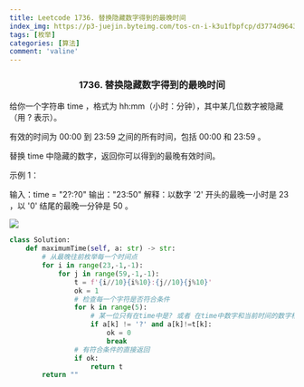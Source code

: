 ```yaml
---
title: Leetcode 1736. 替换隐藏数字得到的最晚时间
index_img: https://p3-juejin.byteimg.com/tos-cn-i-k3u1fbpfcp/d3774d9643524d51a633a3e5be6950b7~tplv-k3u1fbpfcp-watermark.image
tags: [枚举]
categories: [算法]
comment: 'valine'
---
```



### <center> 1736. 替换隐藏数字得到的最晚时间

给你一个字符串 time ，格式为 hh:mm（小时：分钟），其中某几位数字被隐藏（用 ? 表示）。

有效的时间为 00:00 到 23:59 之间的所有时间，包括 00:00 和 23:59 。

替换 time 中隐藏的数字，返回你可以得到的最晚有效时间。

示例 1：

输入：time = "2?:?0"
输出："23:50"
解释：以数字 '2' 开头的最晚一小时是 23 ，以 '0' 结尾的最晚一分钟是 50 。


![](https://p3-juejin.byteimg.com/tos-cn-i-k3u1fbpfcp/6b51171d4db1421d81bfd5bb9fa40138~tplv-k3u1fbpfcp-watermark.image)

```py
class Solution:
    def maximumTime(self, a: str) -> str:
        # 从最晚往前枚举每一个时间点
        for i in range(23,-1,-1):
            for j in range(59,-1,-1):
                t = f'{i//10}{i%10}:{j//10}{j%10}'
                ok = 1
                # 检查每一个字符是否符合条件
                for k in range(5):
                    # 某一位只有在time中是? 或者 在time中数字和当前时间的数字相同 才符合
                    if a[k] != '?' and a[k]!=t[k]:
                        ok = 0
                        break
                # 有符合条件的直接返回
                if ok:
                    return t
        return ""